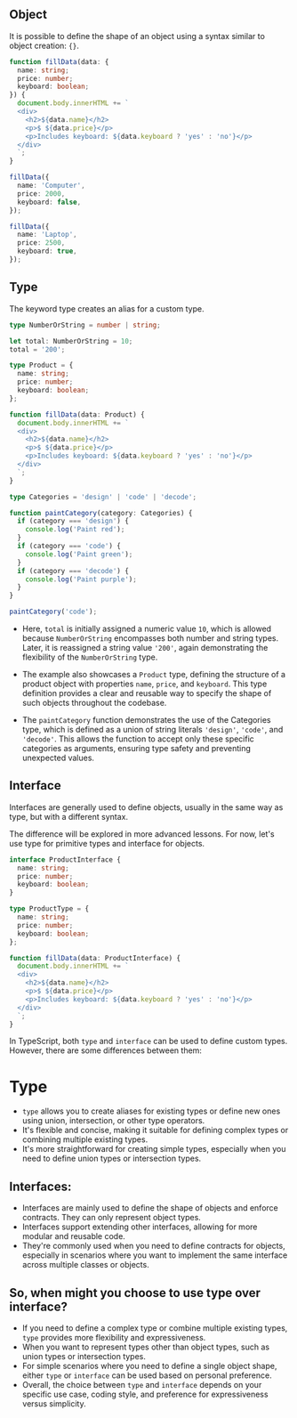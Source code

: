 ## Object

It is possible to define the shape of an object using a syntax similar to object creation: `{}`.

```typescript
function fillData(data: {
  name: string;
  price: number;
  keyboard: boolean;
}) {
  document.body.innerHTML += `
  <div>
    <h2>${data.name}</h2>
    <p>$ ${data.price}</p>
    <p>Includes keyboard: ${data.keyboard ? 'yes' : 'no'}</p>
  </div>
  `;
}

fillData({
  name: 'Computer',
  price: 2000,
  keyboard: false,
});

fillData({
  name: 'Laptop',
  price: 2500,
  keyboard: true,
});
```

## Type
The keyword type creates an alias for a custom type.

```typescript
type NumberOrString = number | string;

let total: NumberOrString = 10;
total = '200';

type Product = {
  name: string;
  price: number;
  keyboard: boolean;
};

function fillData(data: Product) {
  document.body.innerHTML += `
  <div>
    <h2>${data.name}</h2>
    <p>$ ${data.price}</p>
    <p>Includes keyboard: ${data.keyboard ? 'yes' : 'no'}</p>
  </div>
  `;
}

type Categories = 'design' | 'code' | 'decode';

function paintCategory(category: Categories) {
  if (category === 'design') {
    console.log('Paint red');
  }
  if (category === 'code') {
    console.log('Paint green');
  }
  if (category === 'decode') {
    console.log('Paint purple');
  }
}

paintCategory('code');
```

- Here, `total` is initially assigned a numeric value `10`, which is allowed because `NumberOrString` encompasses both number and string types. Later, it is reassigned a string value `'200'`, again demonstrating the flexibility of the `NumberOrString` type.

- The example also showcases a `Product` type, defining the structure of a product object with properties `name`, `price`, and `keyboard`. This type definition provides a clear and reusable way to specify the shape of such objects throughout the codebase.

- The `paintCategory` function demonstrates the use of the Categories type, which is defined as a union of string literals `'design'`, `'code'`, and `'decode'`. This allows the function to accept only these specific categories as arguments, ensuring type safety and preventing unexpected values.
## Interface

Interfaces are generally used to define objects, usually in the same way as type, but with a different syntax.

The difference will be explored in more advanced lessons. For now, let's use type for primitive types and interface for objects.

```typescript
interface ProductInterface {
  name: string;
  price: number;
  keyboard: boolean;
}

type ProductType = {
  name: string;
  price: number;
  keyboard: boolean;
};

function fillData(data: ProductInterface) {
  document.body.innerHTML += `
  <div>
    <h2>${data.name}</h2>
    <p>$ ${data.price}</p>
    <p>Includes keyboard: ${data.keyboard ? 'yes' : 'no'}</p>
  </div>
  `;
}
```
In TypeScript, both `type` and `interface` can be used to define custom types. However, there are some differences between them:

<h1>Type</h1>

- `type` allows you to create aliases for existing types or define new ones using union, intersection, or other type operators.
- It's flexible and concise, making it suitable for defining complex types or combining multiple existing types.
- It's more straightforward for creating simple types, especially when you need to define union types or intersection types.

<h2>Interfaces:</h2>

- Interfaces are mainly used to define the shape of objects and enforce contracts. They can only represent object types.
- Interfaces support extending other interfaces, allowing for more modular and reusable code.
- They're commonly used when you need to define contracts for objects, especially in scenarios where you want to implement the same interface across multiple classes or objects.

<h2>So, when might you choose to use type over interface?</h2>

- If you need to define a complex type or combine multiple existing types, `type` provides more flexibility and expressiveness.
- When you want to represent types other than object types, such as union types or intersection types.
- For simple scenarios where you need to define a single object shape, either `type` or `interface` can be used based on personal preference.
- Overall, the choice between `type` and `interface` depends on your specific use case, coding style, and preference for expressiveness versus simplicity.
